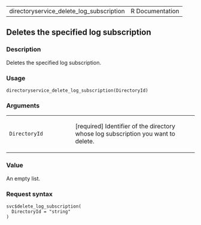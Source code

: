 <table style="width: 100%;">
<tbody>
<tr class="odd">
<td>directoryservice_delete_log_subscription</td>
<td style="text-align: right;">R Documentation</td>
</tr>
</tbody>
</table>

## Deletes the specified log subscription

### Description

Deletes the specified log subscription.

### Usage

    directoryservice_delete_log_subscription(DirectoryId)

### Arguments

<table>
<colgroup>
<col style="width: 35%" />
<col style="width: 65%" />
</colgroup>
<tbody>
<tr class="odd">
<td><code
id="directoryservice_delete_log_subscription_:_DirectoryId">DirectoryId</code></td>
<td><p>[required] Identifier of the directory whose log subscription you
want to delete.</p></td>
</tr>
</tbody>
</table>

### Value

An empty list.

### Request syntax

    svc$delete_log_subscription(
      DirectoryId = "string"
    )
